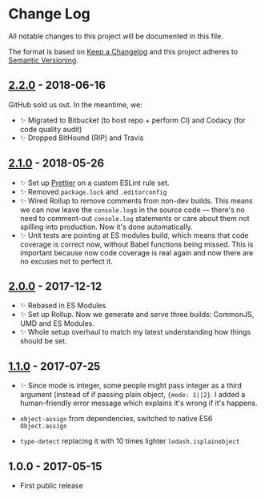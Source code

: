# Change Log

All notable changes to this project will be documented in this file.

The format is based on [Keep a Changelog](http://keepachangelog.com/)
and this project adheres to [Semantic Versioning](http://semver.org/).

## [2.2.0] - 2018-06-16

GitHub sold us out. In the meantime, we:

- ✨ Migrated to Bitbucket (to host repo + perform CI) and Codacy (for code quality audit)
- ✨ Dropped BitHound (RIP) and Travis

## [2.1.0] - 2018-05-26

- ✨ Set up [Prettier](https://prettier.io) on a custom ESLint rule set.
- ✨ Removed `package.lock` and `.editorconfig`
- ✨ Wired Rollup to remove comments from non-dev builds. This means we can now leave the `console.log`s in the source code — there's no need to comment-out `console.log` statements or care about them not spilling into production. Now it's done automatically.
- ✨ Unit tests are pointing at ES modules build, which means that code coverage is correct now, without Babel functions being missed. This is important because now code coverage is real again and now there are no excuses not to perfect it.

## [2.0.0] - 2017-12-12

- ✨ Rebased in ES Modules
- ✨ Set up Rollup. Now we generate and serve three builds: CommonJS, UMD and ES Modules.
- ✨ Whole setup overhaul to match my latest understanding how things should be set.

## [1.1.0] - 2017-07-25

- ✨ Since mode is integer, some people might pass integer as a third argument (instead of if passing plain object, `{mode: 1||2}`. I added a human-friendly error message which explains it's wrong if it's happens.

- `object-assign` from dependencies, switched to native ES6 `Object.assign`
- `type-detect` replacing it with 10 times lighter `lodash.isplainobject`

## 1.0.0 - 2017-05-15

- First public release

[1.1.0]: https://bitbucket.org/codsen/object-no-new-keys/branches/compare/v1.1.0%0Dv1.0.3#diff
[2.0.0]: https://bitbucket.org/codsen/object-no-new-keys/branches/compare/v2.0.0%0Dv1.1.1#diff
[2.1.0]: https://bitbucket.org/codsen/object-no-new-keys/branches/compare/v2.1.0%0Dv2.0.5#diff
[2.2.0]: https://bitbucket.org/codsen/object-no-new-keys/branches/compare/v2.2.0%0Dv2.1.0#diff
